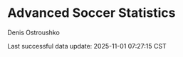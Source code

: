 # Advanced Soccer Statistics
Denis Ostroushko

<!-- gfm -->

Last successful data update: 2025-11-01 07:27:15 CST
